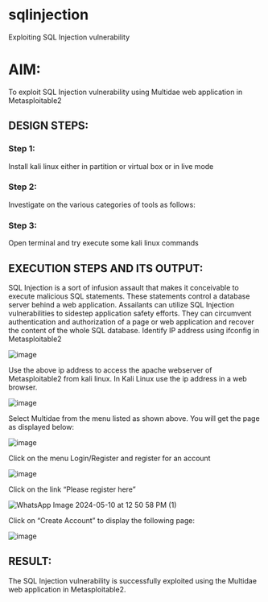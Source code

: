# sqlinjection
Exploiting SQL Injection vulnerability

# AIM:
To exploit SQL Injection vulnerability using Multidae web application in Metasploitable2

## DESIGN STEPS:

### Step 1:

Install kali linux either in partition or virtual box or in live mode


### Step 2:

Investigate on the various categories of tools as follows:

### Step 3:

Open terminal and try execute some kali linux commands

## EXECUTION STEPS AND ITS OUTPUT:

SQL Injection is a sort of infusion assault that makes it conceivable to execute malicious SQL statements. These statements control a database server behind a web application. Assailants can utilize SQL Injection vulnerabilities to sidestep application safety efforts. They can circumvent authentication and authorization of a page or web application and recover the content of the whole SQL database. Identify IP address using ifconfig in Metasploitable2


![image](https://github.com/srinivasanvaiyali/sqlinjection/assets/145117665/8b85f624-5c11-4b48-a1dd-973dacd93824)


Use the above ip address to access the apache webserver of Metasploitable2 from kali linux. In Kali Linux use the ip address in a web browser.

![image](https://github.com/srinivasanvaiyali/sqlinjection/assets/145117665/418b6000-f48f-497c-ab8e-7813c1c332d6)

Select Multidae from the menu listed as shown above. You will get the page as displayed below:

![image](https://github.com/srinivasanvaiyali/sqlinjection/assets/145117665/8210dc99-4801-4d65-9a44-16c39baf007d)

Click on the menu Login/Register and register for an account


![image](https://github.com/srinivasanvaiyali/sqlinjection/assets/145117665/82f11855-7bef-4e76-840c-cad6d0464234)

Click on the link “Please register here”

![WhatsApp Image 2024-05-10 at 12 50 58 PM (1)](https://github.com/srinivasanvaiyali/sqlinjection/assets/145117665/56dbfddd-5ba6-4034-b26c-c5315b25c7a6)

Click on “Create Account” to display the following page:

![image](https://github.com/srinivasanvaiyali/sqlinjection/assets/145117665/401fb039-5499-4b64-962e-7e5a91d4fea4)

## RESULT:
The SQL Injection vulnerability is successfully exploited using the Multidae web application in Metasploitable2.
